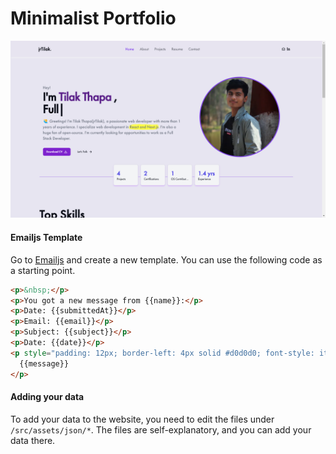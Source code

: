 # Minimalist Portfolio

<img src="/public/demo.png"/>

#### Emailjs Template

Go to [Emailjs](https://www.emailjs.com/) and create a new template. You can use the following code as a starting point.

```html
<p>&nbsp;</p>
<p>You got a new message from {{name}}:</p>
<p>Date: {{submittedAt}}</p>
<p>Email: {{email}}</p>
<p>Subject: {{subject}}</p>
<p>Date: {{date}}</p>
<p style="padding: 12px; border-left: 4px solid #d0d0d0; font-style: italic;">
  {{message}}
</p>
```

#### Adding your data

To add your data to the website, you need to edit the files under `/src/assets/json/*`. The files are self-explanatory, and you can add your data there.
